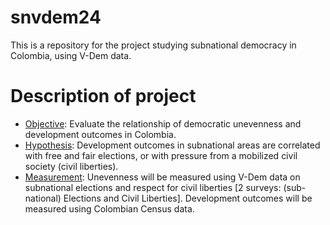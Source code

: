 # snvdem24

This is a repository for the project studying subnational democracy in Colombia, using V-Dem data.

# Description of project

-   <u>Objective</u>: Evaluate the relationship of democratic unevenness and development outcomes in Colombia.
-   <u>Hypothesis</u>: Development outcomes in subnational areas are correlated with free and fair elections, or with pressure from a mobilized civil society (civil liberties).
-   <u>Measurement</u>: Unevenness will be measured using V-Dem data on subnational elections and respect for civil liberties [2 surveys: (sub-national) Elections and Civil Liberties]. Development outcomes will be measured using Colombian Census data.
